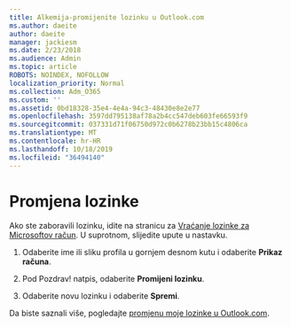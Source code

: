 ```yaml
---
title: Alkemija-promijenite lozinku u Outlook.com
ms.author: daeite
author: daeite
manager: jackiesm
ms.date: 2/23/2018
ms.audience: Admin
ms.topic: article
ROBOTS: NOINDEX, NOFOLLOW
localization_priority: Normal
ms.collection: Adm_O365
ms.custom: ''
ms.assetid: 0bd18328-35e4-4e4a-94c3-48430e8e2e77
ms.openlocfilehash: 3597dd795138af78a2b4cc547deb603fe66593f9
ms.sourcegitcommit: 037331d71f06750d972c0b6278b23bb15c4806ca
ms.translationtype: MT
ms.contentlocale: hr-HR
ms.lasthandoff: 10/18/2019
ms.locfileid: "36494140"
---
```

# <a name="change-your-password"></a>Promjena lozinke

Ako ste zaboravili lozinku, idite na stranicu za [Vraćanje lozinke za Microsoftov račun](https://go.microsoft.com/fwlink/p/?linkid=841909). U suprotnom, slijedite upute u nastavku.
  
1. Odaberite ime ili sliku profila u gornjem desnom kutu i odaberite **Prikaz računa**. 
    
2. Pod Pozdrav! natpis, odaberite **Promijeni lozinku**. 
    
3. Odaberite novu lozinku i odaberite **Spremi**. 
    
Da biste saznali više, pogledajte [promjenu moje lozinke u Outlook.com](https://support.office.com/article/2138d690-811c-4545-b2f3-e4dbe80c9735.aspx).
  

